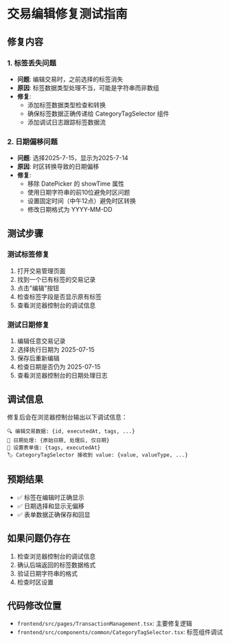# 交易编辑修复测试指南

## 修复内容

### 1. 标签丢失问题
- **问题**: 编辑交易时，之前选择的标签消失
- **原因**: 标签数据类型处理不当，可能是字符串而非数组
- **修复**: 
  - 添加标签数据类型检查和转换
  - 确保标签数据正确传递给 CategoryTagSelector 组件
  - 添加调试日志跟踪标签数据流

### 2. 日期偏移问题  
- **问题**: 选择2025-7-15，显示为2025-7-14
- **原因**: 时区转换导致的日期偏移
- **修复**:
  - 移除 DatePicker 的 showTime 属性
  - 使用日期字符串的前10位避免时区问题
  - 设置固定时间（中午12点）避免时区转换
  - 修改日期格式为 YYYY-MM-DD

## 测试步骤

### 测试标签修复
1. 打开交易管理页面
2. 找到一个已有标签的交易记录
3. 点击"编辑"按钮
4. 检查标签字段是否显示原有标签
5. 查看浏览器控制台的调试信息

### 测试日期修复
1. 编辑任意交易记录
2. 选择执行日期为 2025-07-15
3. 保存后重新编辑
4. 检查日期是否仍为 2025-07-15
5. 查看浏览器控制台的日期处理日志

## 调试信息

修复后会在浏览器控制台输出以下调试信息：

```
🔍 编辑交易数据: {id, executedAt, tags, ...}
📅 日期处理: {原始日期, 处理后, 仅日期}
📝 设置表单值: {tags, executedAt}
🏷️ CategoryTagSelector 接收到 value: {value, valueType, ...}
```

## 预期结果

- ✅ 标签在编辑时正确显示
- ✅ 日期选择和显示无偏移
- ✅ 表单数据正确保存和回显

## 如果问题仍存在

1. 检查浏览器控制台的调试信息
2. 确认后端返回的标签数据格式
3. 验证日期字符串的格式
4. 检查时区设置

## 代码修改位置

- `frontend/src/pages/TransactionManagement.tsx`: 主要修复逻辑
- `frontend/src/components/common/CategoryTagSelector.tsx`: 标签组件调试